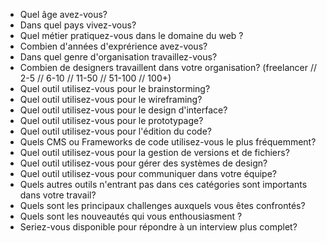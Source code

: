- Quel âge avez-vous?
- Dans quel pays vivez-vous?
- Quel métier pratiquez-vous dans le domaine du web ?
- Combien d'années d'exprérience avez-vous?
- Dans quel genre d'organisation travaillez-vous?
- Combien de designers travaillent dans votre organisation? (freelancer // 2-5 // 6-10 // 11-50 // 51-100 // 100+)
- Quel outil utilisez-vous pour le brainstorming?
- Quel outil utilisez-vous pour le wireframing?
- Quel outil utilisez-vous pour le design d'interface?
- Quel outil utilisez-vous pour le prototypage?
- Quel outil utilisez-vous pour l'édition du code?
- Quels CMS ou Frameworks de code utilisez-vous le plus fréquemment?
- Quel outil utilisez-vous pour la gestion de versions et de fichiers? 
- Quel outil utilisez-vous pour gérer des systèmes de design?
- Quel outil utilisez-vous pour communiquer dans votre équipe?
- Quels autres outils n'entrant pas dans ces catégories sont importants dans votre travail?
- Quels sont les principaux challenges auxquels vous êtes confrontés?
- Quels sont les nouveautés qui vous enthousiasment ?
- Seriez-vous disponible pour répondre à un interview plus complet?
